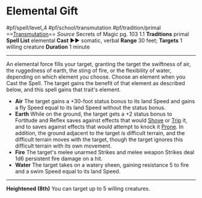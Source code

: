 # Elemental Gift
#pf/spell/level_4 #pf/school/transmutation #pf/tradition/primal
==[Transmutation](../../../Traits/Transmutation.md)==
*Source* Secrets of Magic pg. 103 1.1
**Traditions** primal
**Spell List** elemental
**Cast** ►► somatic, verbal
**Range** 30 feet; **Targets** 1 willing creature
**Duration** 1 minute

---
An elemental force fills your target, granting the target the swiftness of air, the ruggedness of earth, the sting of fire, or the flexibility of water, depending on which element you choose. Choose an element when you Cast the Spell. The target gains the benefit of that element as described below, and this spell gains that trait's element.
- **Air** The target gains a +30-foot status bonus to its land Speed and gains a fly Speed equal to its land Speed without the status bonus.
- **Earth** While on the ground, the target gets a +2 status bonus to Fortitude and Reflex saves against effects that would [Shove](1%20TTRPG/PF2e%20Wiki/Traits/Shove) or [Trip](1%20TTRPG/PF2e%20Wiki/Actions/Trip) it, and to saves against effects that would attempt to knock it [Prone](../../../Conditions/Prone.md). In addition, the ground adjacent to the target is difficult terrain, and the difficult terrain moves with the target, though the target ignores this difficult terrain with its own movement.
- **Fire** The target's melee unarmed Strikes and melee weapon Strikes deal 1d6 persistent fire damage on a hit.
- **Water** The target takes on a watery sheen, gaining resistance 5 to fire and a swim Speed equal to its land Speed.

<hr>

**Heightened (8th)** You can target up to 5 willing creatures.